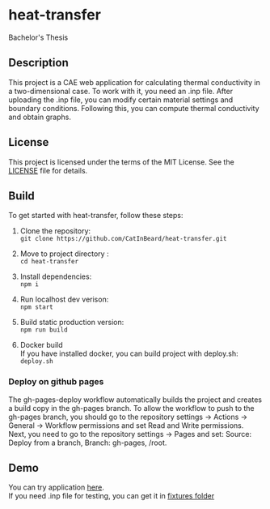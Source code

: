 # heat-transfer
Bachelor's Thesis

## Description
This project is a CAE web application for calculating thermal conductivity in a two-dimensional case. To work with it, you need an .inp file. After uploading the .inp file, you can modify certain material settings and boundary conditions. Following this, you can compute thermal conductivity and obtain graphs.
## License

This project is licensed under the terms of the MIT License. See the [LICENSE](LICENSE) file for details.

## Build

To get started with heat-transfer, follow these steps:

1. Clone the repository:  
  ```git clone https://github.com/CatInBeard/heat-transfer.git```

2. Move to project directory :   
```cd heat-transfer```

3. Install dependencies:  
```npm i```

4. Run localhost dev verison:  
```npm start```

5. Build static production version:  
```npm run build```

6. Docker build  
If you have installed docker, you can build project with deploy.sh:  
```deploy.sh```

### Deploy on github pages

The gh-pages-deploy workflow automatically builds the project and creates a build copy in the gh-pages branch. To allow the workflow to push to the gh-pages branch, you should go to the repository settings -> Actions -> General -> Workflow permissions and set Read and Write permissions. Next, you need to go to the repository settings -> Pages and set: Source: Deploy from a branch, Branch: gh-pages, /root.

## Demo
You can try application [here](https://catinbeard.github.io/heat-transfer/).  
If you need .inp file for testing, you can get it in [fixtures folder](fixtures)
